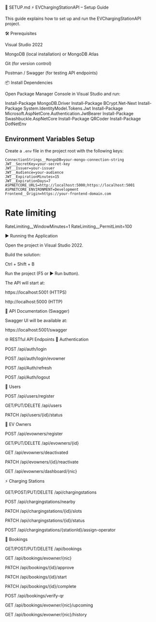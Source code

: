 ﻿📘 SETUP.md
⚡ EVChargingStationAPI – Setup Guide

This guide explains how to set up and run the EVChargingStationAPI project.

🛠️ Prerequisites

Visual Studio 2022

MongoDB
 (local installation) or MongoDB Atlas

Git (for version control)

Postman / Swagger (for testing API endpoints)

📦 Install Dependencies

Open Package Manager Console in Visual Studio and run:

Install-Package MongoDB.Driver
Install-Package BCrypt.Net-Next
Install-Package System.IdentityModel.Tokens.Jwt
Install-Package Microsoft.AspNetCore.Authentication.JwtBearer
Install-Package Swashbuckle.AspNetCore
Install-Package QRCoder
Install-Package DotNetEnv

## Environment Variables Setup

Create a `.env` file in the project root with the following keys:

```dotenv
ConnectionStrings__MongoDB=your-mongo-connection-string
JWT__SecretKey=your-secret-key
JWT__Issuer=your-issuer
JWT__Audience=your-audience
JWT__ExpirationMinutes=15
JWT__ExpirationDays=7
ASPNETCORE_URLS=http://localhost:5000;https://localhost:5001
ASPNETCORE_ENVIRONMENT=Development
Frontend__Origin=https://your-frontend-domain.com
```

# Rate limiting
RateLimiting__WindowMinutes=1
RateLimiting__PermitLimit=100

▶️ Running the Application

Open the project in Visual Studio 2022.

Build the solution:

Ctrl + Shift + B


Run the project (F5 or ▶ Run button).

The API will start at:

https://localhost:5001
 (HTTPS)

http://localhost:5000
 (HTTP)

📖 API Documentation (Swagger)

Swagger UI will be available at:

https://localhost:5001/swagger

🌐 RESTful API Endpoints
🔑 Authentication

POST /api/auth/login

POST /api/auth/login/evowner

POST /api/Auth/refresh

POST /api/Auth/logout

👥 Users

POST /api/users/register

GET/PUT/DELETE /api/users

PATCH /api/users/{id}/status

🚗 EV Owners

POST /api/evowners/register

GET/PUT/DELETE /api/evowners/{id}

GET /api/evowners/deactivated

PATCH /api/evowners/{id}/reactivate

GET /api/evowners/dashboard/{nic}

⚡ Charging Stations

GET/POST/PUT/DELETE /api/chargingstations

POST /api/chargingstations/nearby

PATCH /api/chargingstations/{id}/slots

PATCH /api/chargingstations/{id}/status

POST /api/chargingstations/{stationId}/assign-operator

📅 Bookings

GET/POST/PUT/DELETE /api/bookings

GET /api/bookings/evowner/{nic}

PATCH /api/bookings/{id}/approve

PATCH /api/bookings/{id}/start

PATCH /api/bookings/{id}/complete

POST /api/bookings/verify-qr

GET /api/bookings/evowner/{nic}/upcoming

GET /api/bookings/evowner/{nic}/history